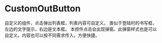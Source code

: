 # CustomOutButton
自定义的组件，点击弹出列表框，列表内容可自定义。
类似于登陆时的书写框，左边的文字提示，右边是文本框。
本控件点击会出现弹窗。此弹窗样式也是可以自定义。内容也可以按不同需求传入。方便快捷。
